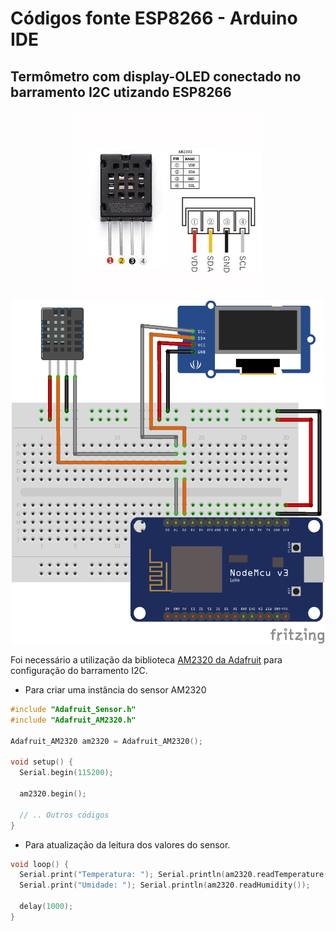 # Códigos fonte ESP8266 - Arduino IDE

Termômetro com display-OLED conectado no barramento I2C utizando ESP8266
------
<p align="center">
  <img src="../../../Imagens/OKY3078-6.png"  width="300" height="300">
  <img src="../../../Imagens/I2C-Display-Termometro.png" width="500" height="550">
</p>

Foi necessário a utilização da biblioteca [AM2320 da Adafruit](https://github.com/adafruit/Adafruit_AM2320 "Biblioteca sensor AM2320 para uso no ESP8266") para configuração do barramento I2C.

* Para criar uma instância do sensor AM2320
```c++
#include "Adafruit_Sensor.h"
#include "Adafruit_AM2320.h"

Adafruit_AM2320 am2320 = Adafruit_AM2320();

void setup() {
  Serial.begin(115200);
  
  am2320.begin();
  
  // .. Outros códigos
}

```
* Para atualização da leitura dos valores do sensor. 
```c++
void loop() {
  Serial.print("Temperatura: "); Serial.println(am2320.readTemperature());
  Serial.print("Umidade: "); Serial.println(am2320.readHumidity());

  delay(1000);
}
```
